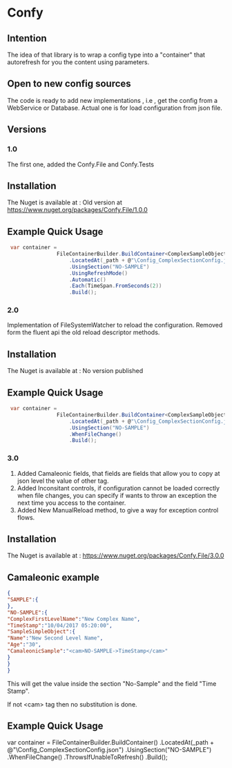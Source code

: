 # Confy
## Intention
The idea of that library is to wrap a config type into a "container" that autorefresh for you the content using parameters.

## Open to new config sources
The code is ready to add new implementations , i.e , get the config from a WebService or Database.
Actual one is for load configuration from json file.

## Versions
### 1.0 
The first one, added the Confy.File and Confy.Tests

## Installation

The Nuget is available at : Old version at https://www.nuget.org/packages/Confy.File/1.0.0

## Example Quick Usage

```csharp
 var container =
                FileContainerBuilder.BuildContainer<ComplexSampleObject>()
                    .LocatedAt(_path + @"\Config_ComplexSectionConfig.json")
                    .UsingSection("NO-SAMPLE")
                    .UsingRefreshMode()
                    .Automatic()
                    .Each(TimeSpan.FromSeconds(2))
                    .Build();
```

### 2.0 
Implementation of FileSystemWatcher to reload the configuration.
Removed form the fluent api the old reload descriptor methods. 
## Installation

The Nuget is available at : No version published

## Example Quick Usage

```csharp
 var container =
                FileContainerBuilder.BuildContainer<ComplexSampleObject>()
                    .LocatedAt(_path + @"\Config_ComplexSectionConfig.json")
                    .UsingSection("NO-SAMPLE")
                    .WhenFileChange()
                    .Build();
```

### 3.0 
1. Added Camaleonic fields, that fields are fields that allow you to copy at json level the value of other tag.
2. Added Inconsitant controls, if configuration cannot be loaded correctly when file changes, you can specify if wants to throw an exception the next time you access to the container.
3. Added New ManualReload method, to give a way for exception control flows.
## Installation

The Nuget is available at : https://www.nuget.org/packages/Confy.File/3.0.0

## Camaleonic example
```json
{
"SAMPLE":{
},
"NO-SAMPLE":{
"ComplexFirstLevelName":"New Complex Name",
"TimeStamp":"10/04/2017 05:20:00",
"SampleSimpleObject":{
"Name":"New Second Level Name",
"Age":"30",
"CamaleonicSample":"<cam>NO-SAMPLE->TimeStamp</cam>"
}
}
}
```
This will get the value inside the section "No-Sample" and the field "Time Stamp".

If not \<cam> tag then no substitution is done.

## Example Quick Usage

 var container =
                FileContainerBuilder.BuildContainer<ComplexSampleObject>()
                    .LocatedAt(_path + @"\Config_ComplexSectionConfig.json")
                    .UsingSection("NO-SAMPLE")
                    .WhenFileChange()
                    .ThrowsIfUnableToRefresh()
                    .Build();
                
        
